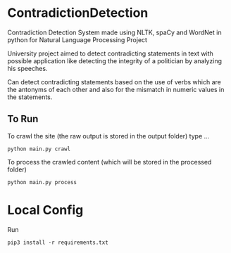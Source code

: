 # ContradictionDetection

Contradiction Detection System made using NLTK, spaCy and WordNet in python for Natural Language Processing Project

University project aimed to detect contradicting statements in text with possible application like detecting the integrity of a politician by analyzing his speeches.

Can detect contradicting statements based on the use of verbs which are the antonyms of each other and also for the mismatch in numeric values in the statements.

## To Run

To crawl the site (the raw output is stored in the output folder) type ...

```
python main.py crawl
```

To process the crawled content (which will be stored in the processed folder)

```
python main.py process
```

# Local Config

Run

```
pip3 install -r requirements.txt
```
